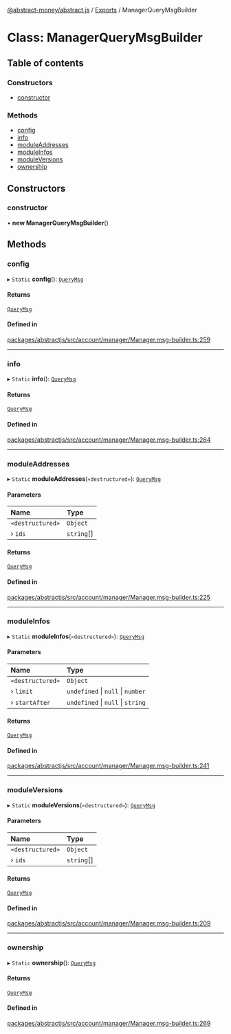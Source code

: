 [@abstract-money/abstract.js](../README.md) / [Exports](../modules.md) / ManagerQueryMsgBuilder

# Class: ManagerQueryMsgBuilder

## Table of contents

### Constructors

- [constructor](ManagerQueryMsgBuilder.md#constructor)

### Methods

- [config](ManagerQueryMsgBuilder.md#config)
- [info](ManagerQueryMsgBuilder.md#info)
- [moduleAddresses](ManagerQueryMsgBuilder.md#moduleaddresses)
- [moduleInfos](ManagerQueryMsgBuilder.md#moduleinfos)
- [moduleVersions](ManagerQueryMsgBuilder.md#moduleversions)
- [ownership](ManagerQueryMsgBuilder.md#ownership)

## Constructors

### constructor

• **new ManagerQueryMsgBuilder**()

## Methods

### config

▸ `Static` **config**(): [`QueryMsg`](../modules/ManagerTypes.md#querymsg)

#### Returns

[`QueryMsg`](../modules/ManagerTypes.md#querymsg)

#### Defined in

[packages/abstractjs/src/account/manager/Manager.msg-builder.ts:259](https://github.com/AbstractSDK/frontend/blob/07410073/packages/abstractjs/src/account/manager/Manager.msg-builder.ts#L259)

___

### info

▸ `Static` **info**(): [`QueryMsg`](../modules/ManagerTypes.md#querymsg)

#### Returns

[`QueryMsg`](../modules/ManagerTypes.md#querymsg)

#### Defined in

[packages/abstractjs/src/account/manager/Manager.msg-builder.ts:264](https://github.com/AbstractSDK/frontend/blob/07410073/packages/abstractjs/src/account/manager/Manager.msg-builder.ts#L264)

___

### moduleAddresses

▸ `Static` **moduleAddresses**(`«destructured»`): [`QueryMsg`](../modules/ManagerTypes.md#querymsg)

#### Parameters

| Name | Type |
| :------ | :------ |
| `«destructured»` | `Object` |
| › `ids` | `string`[] |

#### Returns

[`QueryMsg`](../modules/ManagerTypes.md#querymsg)

#### Defined in

[packages/abstractjs/src/account/manager/Manager.msg-builder.ts:225](https://github.com/AbstractSDK/frontend/blob/07410073/packages/abstractjs/src/account/manager/Manager.msg-builder.ts#L225)

___

### moduleInfos

▸ `Static` **moduleInfos**(`«destructured»`): [`QueryMsg`](../modules/ManagerTypes.md#querymsg)

#### Parameters

| Name | Type |
| :------ | :------ |
| `«destructured»` | `Object` |
| › `limit` | `undefined` \| ``null`` \| `number` |
| › `startAfter` | `undefined` \| ``null`` \| `string` |

#### Returns

[`QueryMsg`](../modules/ManagerTypes.md#querymsg)

#### Defined in

[packages/abstractjs/src/account/manager/Manager.msg-builder.ts:241](https://github.com/AbstractSDK/frontend/blob/07410073/packages/abstractjs/src/account/manager/Manager.msg-builder.ts#L241)

___

### moduleVersions

▸ `Static` **moduleVersions**(`«destructured»`): [`QueryMsg`](../modules/ManagerTypes.md#querymsg)

#### Parameters

| Name | Type |
| :------ | :------ |
| `«destructured»` | `Object` |
| › `ids` | `string`[] |

#### Returns

[`QueryMsg`](../modules/ManagerTypes.md#querymsg)

#### Defined in

[packages/abstractjs/src/account/manager/Manager.msg-builder.ts:209](https://github.com/AbstractSDK/frontend/blob/07410073/packages/abstractjs/src/account/manager/Manager.msg-builder.ts#L209)

___

### ownership

▸ `Static` **ownership**(): [`QueryMsg`](../modules/ManagerTypes.md#querymsg)

#### Returns

[`QueryMsg`](../modules/ManagerTypes.md#querymsg)

#### Defined in

[packages/abstractjs/src/account/manager/Manager.msg-builder.ts:269](https://github.com/AbstractSDK/frontend/blob/07410073/packages/abstractjs/src/account/manager/Manager.msg-builder.ts#L269)
